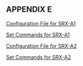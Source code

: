 ## APPENDIX E 


[Configuration File for SRX-A1](https://github.com/Helweg/Project-Network-2nd-Semester/blob/master/APPENDIX%20E/srx-a1)


[Set Commands for SRX-A1](https://github.com/Helweg/Project-Network-2nd-Semester/blob/master/APPENDIX%20E/srx-a1%20set%20commands)


[Configuration File for SRX-A2](https://github.com/Helweg/Project-Network-2nd-Semester/blob/master/APPENDIX%20E/srx-a2)


[Set Commands for SRX-A2](https://github.com/Helweg/Project-Network-2nd-Semester/blob/master/APPENDIX%20E/srx-a2%20set%20commands)
